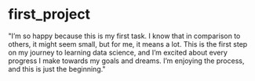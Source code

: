 # first_project
"I’m so happy because this is my first task. I know that in comparison to others, it might seem small, but for me, it means a lot. This is the first step on my journey to learning data science, and I’m excited about every progress I make towards my goals and dreams. I’m enjoying the process, and this is just the beginning."
